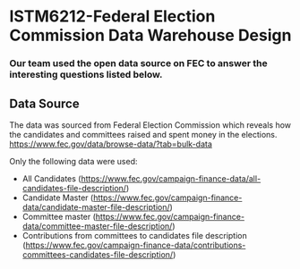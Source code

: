 # ISTM6212-Federal Election Commission Data Warehouse Design
### Our team used the open data source on FEC to answer the interesting questions listed below. 

## Data Source
The data was sourced from Federal Election Commission which reveals how the candidates and committees raised and spent money in the elections. 
https://www.fec.gov/data/browse-data/?tab=bulk-data

Only the following data were used:
* All Candidates (https://www.fec.gov/campaign-finance-data/all-candidates-file-description/)
* Candidate Master (https://www.fec.gov/campaign-finance-data/candidate-master-file-description/)
* Committee master (https://www.fec.gov/campaign-finance-data/committee-master-file-description/)
* Contributions from committees to candidates file description (https://www.fec.gov/campaign-finance-data/contributions-committees-candidates-file-description/)

